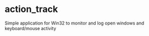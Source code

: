 # action_track

Simple application for Win32 to monitor and log open windows and keyboard/mouse activity
